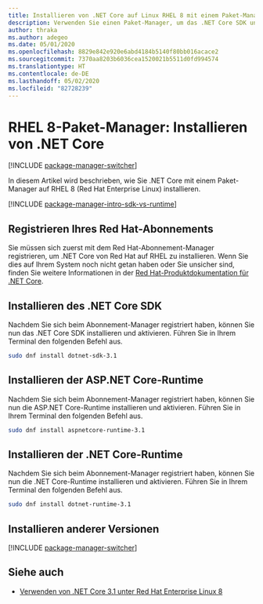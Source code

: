 ```yaml
---
title: Installieren von .NET Core auf Linux RHEL 8 mit einem Paket-Manager (.NET Core)
description: Verwenden Sie einen Paket-Manager, um das .NET Core SDK und die -Runtime auf RHEL 8 zu installieren.
author: thraka
ms.author: adegeo
ms.date: 05/01/2020
ms.openlocfilehash: 8829e842e920e6abd4184b5140f80bb016acace2
ms.sourcegitcommit: 7370aa8203b6036cea1520021b5511d0fd994574
ms.translationtype: HT
ms.contentlocale: de-DE
ms.lasthandoff: 05/02/2020
ms.locfileid: "82728239"
---
```

# <a name="rhel-8-package-manager---install-net-core"></a>RHEL 8-Paket-Manager: Installieren von .NET Core

[!INCLUDE [package-manager-switcher](includes/package-manager-switcher.md)]

In diesem Artikel wird beschrieben, wie Sie .NET Core mit einem Paket-Manager auf RHEL 8 (Red Hat Enterprise Linux) installieren.

[!INCLUDE [package-manager-intro-sdk-vs-runtime](includes/package-manager-intro-sdk-vs-runtime.md)]

## <a name="register-your-red-hat-subscription"></a>Registrieren Ihres Red Hat-Abonnements

Sie müssen sich zuerst mit dem Red Hat-Abonnement-Manager registrieren, um .NET Core von Red Hat auf RHEL zu installieren. Wenn Sie dies auf Ihrem System noch nicht getan haben oder Sie unsicher sind, finden Sie weitere Informationen in der [Red Hat-Produktdokumentation für .NET Core](https://access.redhat.com/documentation/net_core/).

## <a name="install-the-net-core-sdk"></a>Installieren des .NET Core SDK

Nachdem Sie sich beim Abonnement-Manager registriert haben, können Sie nun das .NET Core SDK installieren und aktivieren. Führen Sie in Ihrem Terminal den folgenden Befehl aus.

```bash
sudo dnf install dotnet-sdk-3.1
```

## <a name="install-the-aspnet-core-runtime"></a>Installieren der ASP.NET Core-Runtime

Nachdem Sie sich beim Abonnement-Manager registriert haben, können Sie nun die ASP.NET Core-Runtime installieren und aktivieren. Führen Sie in Ihrem Terminal den folgenden Befehl aus.

```bash
sudo dnf install aspnetcore-runtime-3.1
```

## <a name="install-the-net-core-runtime"></a>Installieren der .NET Core-Runtime

Nachdem Sie sich beim Abonnement-Manager registriert haben, können Sie nun die .NET Core-Runtime installieren und aktivieren. Führen Sie in Ihrem Terminal den folgenden Befehl aus.

```bash
sudo dnf install dotnet-runtime-3.1
```

## <a name="how-to-install-other-versions"></a>Installieren anderer Versionen

[!INCLUDE [package-manager-switcher](./includes/package-manager-heading-hack-pkgname.md)]

## <a name="see-also"></a>Siehe auch

- [Verwenden von .NET Core 3.1 unter Red Hat Enterprise Linux 8](https://access.redhat.com/documentation/en-us/red_hat_enterprise_linux/8/html/developing_.net_applications_in_rhel_8/index)
